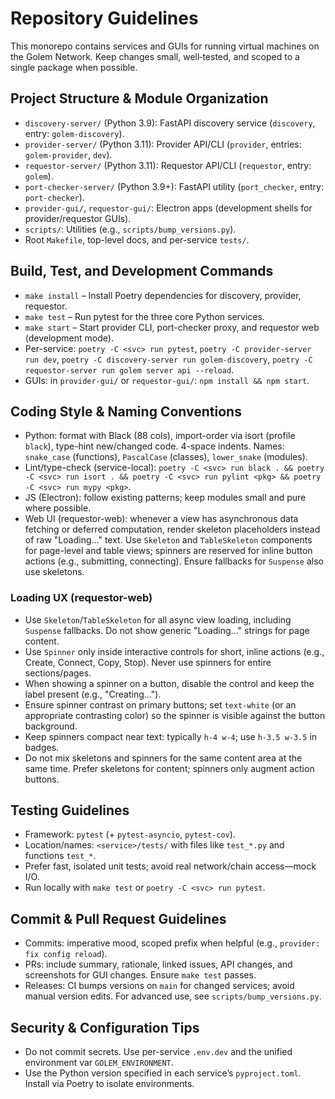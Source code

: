 # Repository Guidelines

This monorepo contains services and GUIs for running virtual machines on the Golem Network. Keep changes small, well‑tested, and scoped to a single package when possible.

## Project Structure & Module Organization
- `discovery-server/` (Python 3.9): FastAPI discovery service (`discovery`, entry: `golem-discovery`).
- `provider-server/` (Python 3.11): Provider API/CLI (`provider`, entries: `golem-provider`, `dev`).
- `requestor-server/` (Python 3.11): Requestor API/CLI (`requestor`, entry: `golem`).
- `port-checker-server/` (Python 3.9+): FastAPI utility (`port_checker`, entry: `port-checker`).
- `provider-gui/`, `requestor-gui/`: Electron apps (development shells for provider/requestor GUIs).
- `scripts/`: Utilities (e.g., `scripts/bump_versions.py`).
- Root `Makefile`, top-level docs, and per-service `tests/`.

## Build, Test, and Development Commands
- `make install` – Install Poetry dependencies for discovery, provider, requestor.
- `make test` – Run pytest for the three core Python services.
- `make start` – Start provider CLI, port-checker proxy, and requestor web (development mode).
- Per-service: `poetry -C <svc> run pytest`, `poetry -C provider-server run dev`, `poetry -C discovery-server run golem-discovery`, `poetry -C requestor-server run golem server api --reload`.
- GUIs: in `provider-gui/` or `requestor-gui/`: `npm install && npm start`.

## Coding Style & Naming Conventions
- Python: format with Black (88 cols), import-order via isort (profile `black`), type-hint new/changed code. 4-space indents. Names: `snake_case` (functions), `PascalCase` (classes), `lower_snake` (modules).
- Lint/type-check (service-local): `poetry -C <svc> run black . && poetry -C <svc> run isort . && poetry -C <svc> run pylint <pkg> && poetry -C <svc> run mypy <pkg>`.
- JS (Electron): follow existing patterns; keep modules small and pure where possible.
 - Web UI (requestor-web): whenever a view has asynchronous data fetching or deferred computation, render skeleton placeholders instead of raw "Loading…" text. Use `Skeleton` and `TableSkeleton` components for page-level and table views; spinners are reserved for inline button actions (e.g., submitting, connecting). Ensure fallbacks for `Suspense` also use skeletons.

### Loading UX (requestor-web)
- Use `Skeleton`/`TableSkeleton` for all async view loading, including `Suspense` fallbacks. Do not show generic "Loading…" strings for page content.
- Use `Spinner` only inside interactive controls for short, inline actions (e.g., Create, Connect, Copy, Stop). Never use spinners for entire sections/pages.
- When showing a spinner on a button, disable the control and keep the label present (e.g., "Creating…").
- Ensure spinner contrast on primary buttons; set `text-white` (or an appropriate contrasting color) so the spinner is visible against the button background.
- Keep spinners compact near text: typically `h-4 w-4`; use `h-3.5 w-3.5` in badges.
- Do not mix skeletons and spinners for the same content area at the same time. Prefer skeletons for content; spinners only augment action buttons.

## Testing Guidelines
- Framework: `pytest` (+ `pytest-asyncio`, `pytest-cov`).
- Location/names: `<service>/tests/` with files like `test_*.py` and functions `test_*`.
- Prefer fast, isolated unit tests; avoid real network/chain access—mock I/O.
- Run locally with `make test` or `poetry -C <svc> run pytest`.

## Commit & Pull Request Guidelines
- Commits: imperative mood, scoped prefix when helpful (e.g., `provider: fix config reload`).
- PRs: include summary, rationale, linked issues, API changes, and screenshots for GUI changes. Ensure `make test` passes.
- Releases: CI bumps versions on `main` for changed services; avoid manual version edits. For advanced use, see `scripts/bump_versions.py`.

## Security & Configuration Tips
- Do not commit secrets. Use per-service `.env.dev` and the unified environment var `GOLEM_ENVIRONMENT`.
- Use the Python version specified in each service’s `pyproject.toml`. Install via Poetry to isolate environments.
